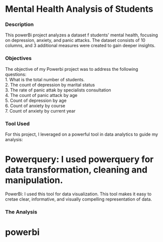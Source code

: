 # Mental Health Analysis of Students

<h3>Description</h3>
This powerBi project analyzes a dataset f students' mental health, focusing on depression, anxiety, and panic attacks. The dataset consists of 10 columns, and 3 additional measures were created to gain deeper insights.

<h3>Objectives</h3>
The objective of my Powerbi project was to address the following questions:<br>
1. What is the total number of students.<br>
2. The count of depression by marital status <br>
3. The rate of panic attak by specialists consultation <br>
4. The count of panic attack by age <br>
5. Count of depression by age <br>
6. Count of anxiety by course <br>
7. Count of anxiety by current year <br>

<h3>Tool Used</h3>
For this project, I leveraged on a powerful tool in data analytics to guide my analysis: <br>

# Powerquery: I used powerquery for data transformation, cleaning and manipulation. <br>
PowerBi: I used this tool for data visualization. This tool makes it easy to cretae clear, informative, and visually compelling representation of data. <br>


<h3>The Analysis</h3>


# powerbi

